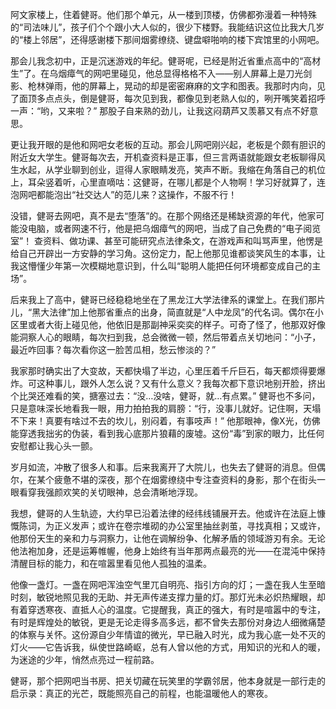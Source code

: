 阿文家楼上，住着健哥。他们那个单元，从一楼到顶楼，仿佛都弥漫着一种特殊的“司法味儿”，孩子们个个跟小大人似的，很少下楼野。我能结识这位比我大几岁的“楼上邻居”，还得感谢楼下那间烟雾缭绕、键盘噼啪响的楼下宾馆里的小网吧。

那会儿我念初中，正是沉迷游戏的年纪。健哥呢，已经是附近省重点高中的“高材生”了。在乌烟瘴气的网吧里碰见，他总显得格格不入——别人屏幕上是刀光剑影、枪林弹雨，他的屏幕上，晃动的却是密密麻麻的文字和图表。我那时内向，见了面顶多点点头，倒是健哥，每次见到我，都像见到老熟人似的，咧开嘴笑着招呼一声：“哟，又来啦？” 那股子自来熟的劲儿，让我这闷葫芦又羡慕又有点不好意思。

更让我开眼的是他和网吧女老板的互动。那会儿网吧刚兴起，老板是个颇有胆识的附近女大学生。健哥每次去，开机查资料是正事，但三言两语就能跟女老板聊得风生水起，从学业聊到创业，逗得人家眼睛发亮，笑声不断。我缩在角落自己的机位上，耳朵竖着听，心里直嘀咕：这健哥，在哪儿都是个人物啊！学习好就算了，连泡网吧都能泡出“社交达人”的范儿来？这操作，不服不行！

没错，健哥去网吧，真不是去“堕落”的。在那个网络还是稀缺资源的年代，他家可能没电脑，或者网速不行，他是把乌烟瘴气的网吧，当成了自己免费的“电子阅览室”！ 查资料、做功课、甚至可能研究点法律条文，在游戏声和叫骂声里，他愣是给自己开辟出一方安静的学习角。这份定力，配上他那见谁都谈笑风生的本事，让我这懵懂少年第一次模糊地意识到，什么叫“聪明人能把任何环境都变成自己的主场”。

后来我上了高中，健哥已经稳稳地坐在了黑龙江大学法律系的课堂上。在我们那片儿，“黑大法律”加上他那省重点的出身，简直就是“人中龙凤”的代名词。偶尔在小区里或者大街上碰见他，他依旧是那副神采奕奕的样子。可奇了怪了，他那双好像能洞察人心的眼睛，每次扫到我，总会微微一顿，然后带着点关切地问：“小子，最近咋回事？每次看你这一脸苦瓜相，愁云惨淡的？”

我家那时确实出了大变故，天都快塌了半边，心里压着千斤巨石，每天都烦得要爆炸。可这种事儿，跟外人怎么说？又有什么意义？我每次都下意识地别开脸，挤出个比哭还难看的笑，搪塞过去：“没…没啥，健哥，就…有点累。” 健哥也不多问，只是意味深长地看我一眼，用力拍拍我的肩膀：“行，没事儿就好。记住啊，天塌不下来！真要有啥过不去的坎儿，别闷着，有事吱声！” 他那眼神，像X光，仿佛能穿透我拙劣的伪装，看到我心底那片狼藉的废墟。这份“毒”到家的眼力，比任何安慰都让我心头一颤。

岁月如流，冲散了很多人和事。后来我离开了大院儿，也失去了健哥的消息。但偶尔，在某个疲惫不堪的深夜，那个在烟雾缭绕中专注查资料的身影，那个在街头一眼看穿我强颜欢笑的关切眼神，总会清晰地浮现。

我想，健哥的人生轨迹，大约早已沿着法律的经纬线铺展开去。他或许在法庭上慷慨陈词，为正义发声；或许在卷宗堆砌的办公室里抽丝剥茧，寻找真相；又或许，他那份天生的亲和力与洞察力，让他在调解纷争、化解矛盾的领域游刃有余。无论他法袍加身，还是运筹帷幄，他身上始终有当年那两点最亮的光——在混沌中保持清醒目标的能力，和在喧嚣里看见他人孤独的温柔。

他像一盏灯。一盏在网吧浑浊空气里兀自明亮、指引方向的灯；一盏在我人生至暗时刻，敏锐地照见我的无助、并无声传递支撑力量的灯。那灯光未必炽热耀眼，却有着穿透寒夜、直抵人心的温度。它提醒我，真正的强大，有时是喧嚣中的专注，有时是辉煌处的敏锐，更是无论走得多高多远，都不曾失去那份对身边人细微痛楚的体察与关怀。这份源自少年情谊的微光，早已融入时光，成为我心底一处不灭的灯火——它告诉我，纵使世路崎岖，总有人曾以他的方式，用知识的光和人的暖，为迷途的少年，悄然点亮过一程前路。

健哥，那个把网吧当书房、把关切藏在玩笑里的学霸邻居，他本身就是一部行走的启示录：真正的光芒，既能照亮自己的前程，也能温暖他人的寒夜。